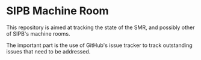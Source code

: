 # SIPB Machine Room

This repository is aimed at tracking the state of the SMR, and possibly other of SIPB's machine rooms.

The important part is the use of GitHub's issue tracker to track outstanding issues that need to be addressed.

